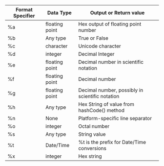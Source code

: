 | Format Specifier | Data Type       | Output or Return value                           |
|-----------------|-----------------|-------------------------------------------------|
| %a              | floating point  | Hex output of floating point number              |
| %b              | Any type        | True or False                                    |
| %c              | character       | Unicode character                               |
| %d              | integer         | Decimal Integer                                 |
| %e              | floating point  | Decimal number in scientific notation            |
| %f              | floating point  | Decimal number                                   |
| %g              | floating point  | Decimal number, possibly in scientific notation  |
| %h              | Any type        | Hex String of value from hashCode() method       |
| %n              | None            | Platform-specific line separator                 |
| %o              | integer         | Octal number                                     |
| %s              | Any type        | String value                                     |
| %t              | Date/Time       | %t is the prefix for Date/Time conversions       |
| %x              | integer         | Hex string                                       |